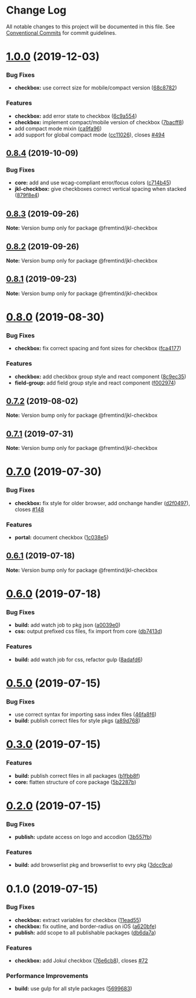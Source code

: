 # Change Log

All notable changes to this project will be documented in this file.
See [Conventional Commits](https://conventionalcommits.org) for commit guidelines.

# [1.0.0](https://github.com/fremtind/jokul/compare/@fremtind/jkl-checkbox@0.8.4...@fremtind/jkl-checkbox@1.0.0) (2019-12-03)


### Bug Fixes

* **checkbox:** use correct size for mobile/compact version ([68c8782](https://github.com/fremtind/jokul/commit/68c878227287009b9af1859a0421c41191fcc5d2))


### Features

* **checkbox:** add error state to checkbox ([6c9a554](https://github.com/fremtind/jokul/commit/6c9a5542721cf10b9221f2bd5371cf55e625bc3a))
* **checkbox:** implement compact/mobile version of checkbox ([7bacff8](https://github.com/fremtind/jokul/commit/7bacff8c5f82580907040cf31259ad098b9f31b4))
* add compact mode mixin ([ca9fa96](https://github.com/fremtind/jokul/commit/ca9fa96b7de2be50646af0cb444206c3eebcfc4a))
* add support for global compact mode ([cc11026](https://github.com/fremtind/jokul/commit/cc11026207dfef2a0b3b074b88e071783d2820fd)), closes [#494](https://github.com/fremtind/jokul/issues/494)





## [0.8.4](https://github.com/fremtind/jokul/compare/@fremtind/jkl-checkbox@0.8.3...@fremtind/jkl-checkbox@0.8.4) (2019-10-09)


### Bug Fixes

* **core:** add and use wcag-compliant error/focus colors ([c714b45](https://github.com/fremtind/jokul/commit/c714b45))
* **jkl-checkbox:** give checkboxes correct vertical spacing when stacked ([879f8e4](https://github.com/fremtind/jokul/commit/879f8e4))





## [0.8.3](https://github.com/fremtind/jokul/compare/@fremtind/jkl-checkbox@0.8.2...@fremtind/jkl-checkbox@0.8.3) (2019-09-26)

**Note:** Version bump only for package @fremtind/jkl-checkbox





## [0.8.2](https://github.com/fremtind/jokul/compare/@fremtind/jkl-checkbox@0.8.1...@fremtind/jkl-checkbox@0.8.2) (2019-09-26)

**Note:** Version bump only for package @fremtind/jkl-checkbox





## [0.8.1](https://github.com/fremtind/jokul/compare/@fremtind/jkl-checkbox@0.8.0...@fremtind/jkl-checkbox@0.8.1) (2019-09-23)

**Note:** Version bump only for package @fremtind/jkl-checkbox





# [0.8.0](https://github.com/fremtind/jokul/compare/@fremtind/jkl-checkbox@0.7.2...@fremtind/jkl-checkbox@0.8.0) (2019-08-30)


### Bug Fixes

* **checkbox:** fix correct spacing and font sizes for checkbox ([fca4177](https://github.com/fremtind/jokul/commit/fca4177))


### Features

* **checkbox:** add checkbox group style and react component ([8c9ec35](https://github.com/fremtind/jokul/commit/8c9ec35))
* **field-group:** add field group style and react component ([f002974](https://github.com/fremtind/jokul/commit/f002974))





## [0.7.2](https://github.com/fremtind/jokul/compare/@fremtind/jkl-checkbox@0.7.1...@fremtind/jkl-checkbox@0.7.2) (2019-08-02)

**Note:** Version bump only for package @fremtind/jkl-checkbox





## [0.7.1](https://github.com/fremtind/jokul/compare/@fremtind/jkl-checkbox@0.7.0...@fremtind/jkl-checkbox@0.7.1) (2019-07-31)

**Note:** Version bump only for package @fremtind/jkl-checkbox





# [0.7.0](https://github.com/fremtind/jokul/compare/@fremtind/jkl-checkbox@0.6.1...@fremtind/jkl-checkbox@0.7.0) (2019-07-30)


### Bug Fixes

* **checkbox:** fix style for older browser, add onchange handler ([d2f0497](https://github.com/fremtind/jokul/commit/d2f0497)), closes [#148](https://github.com/fremtind/jokul/issues/148)


### Features

* **portal:** document checkbox ([1c038e5](https://github.com/fremtind/jokul/commit/1c038e5))





## [0.6.1](https://github.com/fremtind/jokul/compare/@fremtind/jkl-checkbox@0.6.0...@fremtind/jkl-checkbox@0.6.1) (2019-07-18)

**Note:** Version bump only for package @fremtind/jkl-checkbox





# [0.6.0](https://github.com/fremtind/jokul/compare/@fremtind/jkl-checkbox@0.5.0...@fremtind/jkl-checkbox@0.6.0) (2019-07-18)


### Bug Fixes

* **build:** add watch job to pkg json ([a0039e0](https://github.com/fremtind/jokul/commit/a0039e0))
* **css:** output prefixed css files, fix import from core ([db7413d](https://github.com/fremtind/jokul/commit/db7413d))


### Features

* **build:** add watch job for css, refactor gulp ([8adafd6](https://github.com/fremtind/jokul/commit/8adafd6))





# [0.5.0](https://github.com/fremtind/jokul/compare/@fremtind/jkl-checkbox@0.3.0...@fremtind/jkl-checkbox@0.5.0) (2019-07-15)


### Bug Fixes

* use correct syntax for importing sass index files ([46fa8f6](https://github.com/fremtind/jokul/commit/46fa8f6))
* **build:** publish correct files for style pkgs ([a89d768](https://github.com/fremtind/jokul/commit/a89d768))





# [0.3.0](https://github.com/fremtind/jokul/compare/@fremtind/jkl-checkbox@0.2.0...@fremtind/jkl-checkbox@0.3.0) (2019-07-15)


### Features

* **build:** publish correct files in all packages ([b1fbb8f](https://github.com/fremtind/jokul/commit/b1fbb8f))
* **core:** flatten structure of core package ([5b2287b](https://github.com/fremtind/jokul/commit/5b2287b))





# [0.2.0](https://github.com/fremtind/jokul/compare/@fremtind/jkl-checkbox@0.1.0...@fremtind/jkl-checkbox@0.2.0) (2019-07-15)

### Bug Fixes

-   **publish:** update access on logo and accodion ([3b557fb](https://github.com/fremtind/jokul/commit/3b557fb))

### Features

-   **build:** add browserlist pkg and browserlist to evry pkg ([3dcc9ca](https://github.com/fremtind/jokul/commit/3dcc9ca))

# 0.1.0 (2019-07-15)

### Bug Fixes

-   **checkbox:** extract variables for checkbox ([11ead55](https://github.com/fremtind/jokul/commit/11ead55))
-   **checkbox:** fix outline, and border-radius on iOS ([a620bfe](https://github.com/fremtind/jokul/commit/a620bfe))
-   **publish:** add scope to all publishable packages ([db6da7a](https://github.com/fremtind/jokul/commit/db6da7a))

### Features

-   **checkbox:** add Jokul checkbox ([76e6cb8](https://github.com/fremtind/jokul/commit/76e6cb8)), closes [#72](https://github.com/fremtind/jokul/issues/72)

### Performance Improvements

-   **build:** use gulp for all style packages ([5699683](https://github.com/fremtind/jokul/commit/5699683))
